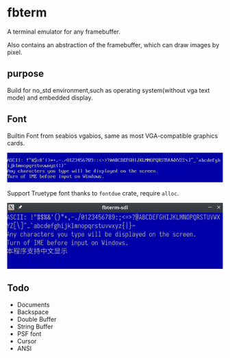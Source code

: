 # fbterm

A terminal emulator for any framebuffer.

Also contains an abstraction of the framebuffer, which can draw images by pixel.

## purpose

Build for no_std environment,such as operating system(without vga text mode) and embedded display.

## Font

Builtin Font from seabios vgabios, same as most VGA-compatible graphics cards.

![vga font](doc/vga.png)

Support Truetype font thanks to `fontdue` crate, require `alloc`.

![truetype](doc/ttf.png)

## Todo

- Documents
- Backspace
- Double Buffer
- String Buffer
- PSF font
- Cursor
- ANSI
